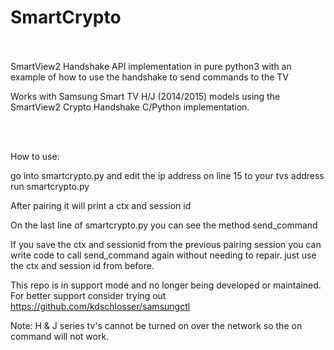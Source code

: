 # SmartCrypto
<br><br>
SmartView2 Handshake API implementation in pure python3 with an example of how to use the handshake to send commands to the TV

Works with Samsung Smart TV H/J (2014/2015) models using the SmartView2 Crypto Handshake C/Python implementation.

<br><br>

How to use:

go into smartcrypto.py and edit the ip address on line 15 to your tvs address <br>
run smartcrypto.py

After pairing it will print a ctx and session id 

On the last line of smartcrypto.py you can see the method send_command

If you save the ctx and sessionid from the previous pairing session you can write code to call send_command again without needing to repair. just use the ctx and session id from before.

This repo is in support mode and no longer being developed or maintained.<br> 
For better support consider trying out https://github.com/kdschlosser/samsungctl
   
Note: H & J series tv's cannot be turned on over the network so the on command will not work. 
